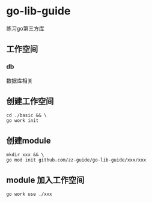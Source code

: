 # go-lib-guide
练习go第三方库

## 工作空间
### db
数据库相关

## 创建工作空间
```shell
cd ./basic && \
go work init
```

## 创建module
```shell
mkdir xxx && \
go mod init github.com/zz-guide/go-lib-guide/xxx/xxx
```

## module 加入工作空间
```shell
go work use ./xxx
```